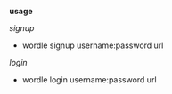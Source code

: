 **usage**

*signup*
  - wordle signup username:password url

*login*
  - wordle login username:password url

